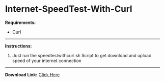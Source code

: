 # Internet-SpeedTest-With-Curl

**Requirements:**
- Curl

------------


**Instructions:**
1.  Just run the speedtestwithcurl.sh Script to get download and upload speed of your internet connection

------------

**Download Link:** [Click Here](https://github.com/fawazahmed0/Internet-SpeedTest-With-Curl/releases/download/v1.0/speedtestwithcurl.sh "Click Here") 
